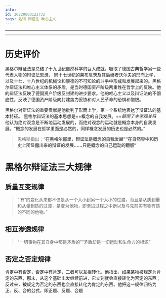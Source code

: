 ```yaml
---
info:
id: 20220803122732
tags: 名词 辩证法 唯心主义
---
```

---

---

# 历史评价
黑格尔辩证法是总结了十九世纪自然科学的巨大成就，吸取了德国古典哲学另一些代表人物的辩证法思想，
同十七世纪的莱布尼茨及其后继者沃尔夫的形而上学，以及十七、十八世纪的机械论和康德的不可知论的斗争中形成和发展起来的。黑格尔辩证法和唯心主义体系的矛盾，是当时德国资产阶级两重性在哲学上的反映。他的辩证法反映了德国资产阶级反封建的进步要求。他的唯心主义以及辩证法的不彻底性，反映了德国资产阶级向封建势力妥协和对人民革命的恐惧和憎恨。

黑格尔对辩证法的重要贡献是他批判了形而上学，第一个系统地表达了辩证法的基本特征。
黑格尔辩证法的基本思想是==概念的自我发展。==*颠倒了主客观关系*
	他认为绝对观念是不断地运动发展的，而绝对观念的运动就是概念本身的自我发展。“概念的发展在哲学里面是必然的，同样概念发展的历史也是必然的。”
>恩格斯指出：“**在黑格尔那里，辩证法是概念的自我发展”“在自然界中和历史上所显露出来的辩证的发展……只是概念的自己运动的翻版”**

# 黑格尔辩证法三大规律
## 质量互变规律
>“‘有’的变化从来都不仅是从一个大小到另一个大小的过渡，而且是从质到量和从量到质的过渡，是变为他物，即渐进过程之中断以及与先前实有物有质的不同的他物。”
## 相互渗透规律
>“一切事物在其自身中都是矛盾的”“矛盾却是一切运动和生命力的根源”

## 否定之否定规律
肯定中有否定，否定中有肯定，二者可以互相转化。他指出，如果某物被规定为肯定的东西，那末，从这个基础出发继续前进，它立刻就会直接转化为否定的东西；反过来，被规定为否定的东西也会直接转化为肯定的东西。他把这一规律归结为正、反、合的公式，即正题、反题、合题